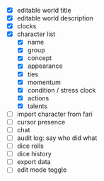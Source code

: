 - [x] editable world title
- [x] editable world description
- [x] clocks
- [x] character list
  - [x] name
  - [x] group
  - [x] concept
  - [x] appearance
  - [x] ties
  - [x] momentum
  - [x] condition / stress clock
  - [x] actions
  - [x] talents
- [ ] import character from fari
- [ ] cursor presence
- [ ] chat
- [ ] audit log: say who did what
- [ ] dice rolls
- [ ] dice history
- [ ] export data
- [ ] edit mode toggle
